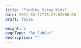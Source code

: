 ```yaml
---
title: "Finding Stray Kids"
date: 2021-03-22T15:27:04+08:00
draft: false

weight: 2
pageType: "By SubCat"
description: ""
---
```

